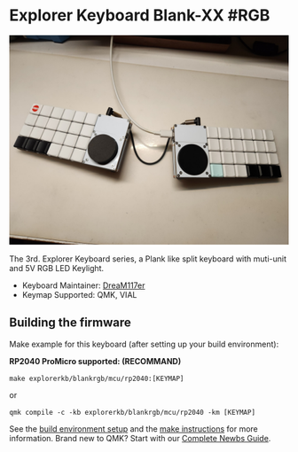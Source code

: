 # Explorer Keyboard Blank-XX #RGB

![Blank](https://github.com/DreaM117er/Explorer-Keyboard-Blank/raw/main/pic/info/info4.jpg)

The 3rd. Explorer Keyboard series, a Plank like split keyboard with muti-unit and 5V RGB LED Keylight.

* Keyboard Maintainer: [DreaM117er](https://github.com/DreaM117er)
* Keymap Supported: QMK, VIAL

## Building the firmware

Make example for this keyboard (after setting up your build environment):

**RP2040 ProMicro supported: (RECOMMAND)**

    make explorerkb/blankrgb/mcu/rp2040:[KEYMAP]

or

    qmk compile -c -kb explorerkb/blankrgb/mcu/rp2040 -km [KEYMAP]

See the [build environment setup](https://docs.qmk.fm/#/getting_started_build_tools) and the [make instructions](https://docs.qmk.fm/#/getting_started_make_guide) for more information. Brand new to QMK? Start with our [Complete Newbs Guide](https://docs.qmk.fm/#/newbs).

